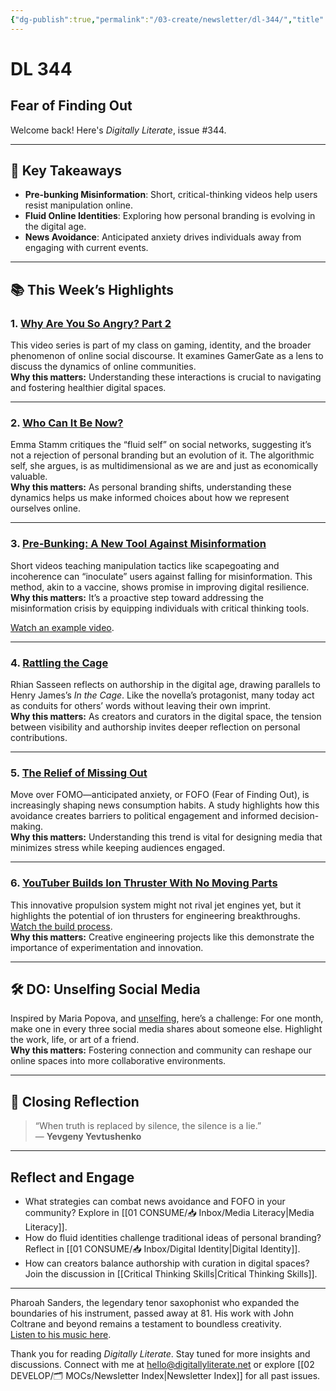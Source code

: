 ```yaml
---
{"dg-publish":true,"permalink":"/03-create/newsletter/dl-344/","title":"Fear of Finding Out","tags":["identity","misinformation","education","engineering","privacy","media"]}
---
```



# DL 344

## Fear of Finding Out

Welcome back! Here's _Digitally Literate_, issue #344.

---

## 🔖 Key Takeaways

- **Pre-bunking Misinformation**: Short, critical-thinking videos help users resist manipulation online.  
- **Fluid Online Identities**: Exploring how personal branding is evolving in the digital age.  
- **News Avoidance**: Anticipated anxiety drives individuals away from engaging with current events.  

---

## 📚 This Week’s Highlights

### 1. **[Why Are You So Angry? Part 2](https://www.youtube.com/watch?v=ExEHuNrC8yU)**  
This video series is part of my class on gaming, identity, and the broader phenomenon of online social discourse. It examines GamerGate as a lens to discuss the dynamics of online communities.  
**Why this matters:** Understanding these interactions is crucial to navigating and fostering healthier digital spaces.

---

### 2. **[Who Can It Be Now?](https://reallifemag.com/who-can-it-be-now/)**  
Emma Stamm critiques the “fluid self” on social networks, suggesting it’s not a rejection of personal branding but an evolution of it. The algorithmic self, she argues, is as multidimensional as we are and just as economically valuable.  
**Why this matters:** As personal branding shifts, understanding these dynamics helps us make informed choices about how we represent ourselves online.

---

### 3. **[Pre-Bunking: A New Tool Against Misinformation](https://apnews.com/article/technology-misinformation-eastern-europe-902f436e3a6507e8b2a223e09a22e969)**  
Short videos teaching manipulation tactics like scapegoating and incoherence can “inoculate” users against falling for misinformation. This method, akin to a vaccine, shows promise in improving digital resilience.  
**Why this matters:** It’s a proactive step toward addressing the misinformation crisis by equipping individuals with critical thinking tools.  

[Watch an example video](https://www.youtube.com/watch?v=T-yK2tQdLDw).

---

### 4. **[Rattling the Cage](https://thebaffler.com/latest/rattling-the-cage-sasseen)**  
Rhian Sasseen reflects on authorship in the digital age, drawing parallels to Henry James’s _In the Cage_. Like the novella’s protagonist, many today act as conduits for others’ words without leaving their own imprint.  
**Why this matters:** As creators and curators in the digital space, the tension between visibility and authorship invites deeper reflection on personal contributions.

---

### 5. **[The Relief of Missing Out](https://www.niemanlab.org/2022/09/the-relief-of-missing-out-anticipated-anxiety-is-a-big-reason-why-more-people-are-avoiding-the-news/)**  
Move over FOMO—anticipated anxiety, or FOFO (Fear of Finding Out), is increasingly shaping news consumption habits. A study highlights how this avoidance creates barriers to political engagement and informed decision-making.  
**Why this matters:** Understanding this trend is vital for designing media that minimizes stress while keeping audiences engaged.

---

### 6. **[YouTuber Builds Ion Thruster With No Moving Parts](https://www.thedrive.com/news/youtuber-builds-wild-looking-ion-thruster-with-no-moving-parts-and-it-actually-works)**  
This innovative propulsion system might not rival jet engines yet, but it highlights the potential of ion thrusters for engineering breakthroughs.  
[Watch the build process](https://www.youtube.com/watch?v=nrEBoPYS4ns).  
**Why this matters:** Creative engineering projects like this demonstrate the importance of experimentation and innovation.

---

## 🛠️ DO: Unselfing Social Media

Inspired by Maria Popova, and [unselfing](https://www.themarginalian.org/2019-10-21/iris-murdoch-unselfing/), here’s a challenge: For one month, make one in every three social media shares about someone else. Highlight the work, life, or art of a friend.  
**Why this matters:** Fostering connection and community can reshape our online spaces into more collaborative environments.

---

## 🌟 Closing Reflection

> “When truth is replaced by silence, the silence is a lie.”  
> — **Yevgeny Yevtushenko**

---

## Reflect and Engage

- What strategies can combat news avoidance and FOFO in your community? Explore in [[01 CONSUME/📥 Inbox/Media Literacy\|Media Literacy]].
- How do fluid identities challenge traditional ideas of personal branding? Reflect in [[01 CONSUME/📥 Inbox/Digital Identity\|Digital Identity]].  
- How can creators balance authorship with curation in digital spaces? Join the discussion in [[Critical Thinking Skills\|Critical Thinking Skills]].

---

Pharoah Sanders, the legendary tenor saxophonist who expanded the boundaries of his instrument, passed away at 81. His work with John Coltrane and beyond remains a testament to boundless creativity.  
[Listen to his music here](https://www.youtube.com/watch?v=ViweO33oo2Y).

Thank you for reading _Digitally Literate_. Stay tuned for more insights and discussions. Connect with me at [hello@digitallyliterate.net](mailto:hello@digitallyliterate.net) or explore [[02 DEVELOP/🗂️ MOCs/Newsletter Index\|Newsletter Index]] for all past issues.

